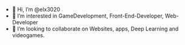 - 👋 Hi, I’m @elx3020
- 👀 I’m interested in GameDevelopment, Front-End-Developer, Web-Developer
- 💞️ I’m looking to collaborate on Websites, apps, Deep Learning and videogames.

<!---
elx3020/elx3020 is a ✨ special ✨ repository because its `README.md` (this file) appears on your GitHub profile.
You can click the Preview link to take a look at your changes.
--->

